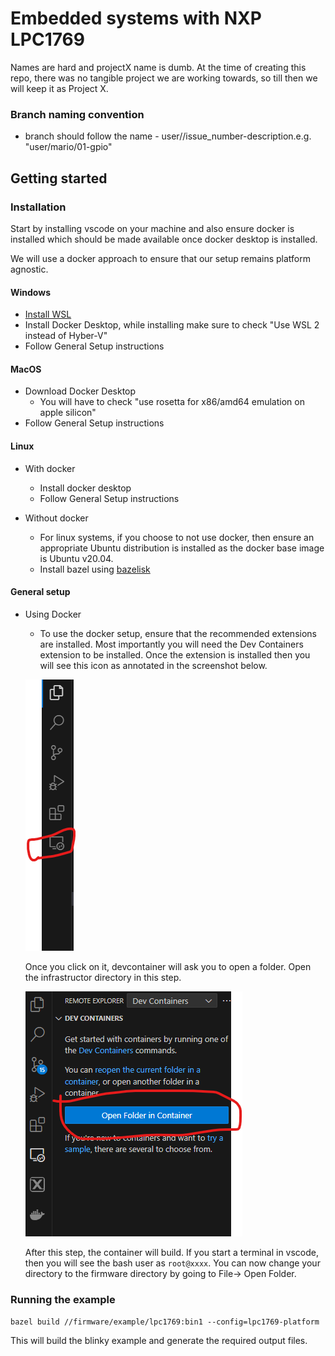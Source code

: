 # Embedded systems with NXP LPC1769
Names are hard and projectX name is dumb. At the time of creating this repo, there was no tangible project we are working towards, so till then we will keep it as Project X. 

### Branch naming convention
 - branch should follow the name - user/<firstname>/issue_number-description.e.g. "user/mario/01-gpio"

## Getting started

### Installation
Start by installing vscode on your machine and also ensure docker is installed which should be made available once docker desktop is installed. 

We will use a docker approach to ensure that our setup remains platform agnostic. 

#### Windows
- [Install WSL](https://learn.microsoft.com/en-us/windows/wsl/install)
- Install Docker Desktop, while installing make sure to check "Use WSL 2 instead of Hyber-V"
- Follow General Setup instructions

#### MacOS
- Download Docker Desktop
    - You will have to check "use rosetta for x86/amd64 emulation on apple silicon"
- Follow General Setup instructions

#### Linux
- With docker
    - Install docker desktop
    - Follow General Setup instructions

- Without docker
  - For linux systems, if you choose to not use docker, then ensure an appropriate Ubuntu distribution is installed as the docker base image is Ubuntu v20.04. 
  - Install bazel using [bazelisk](https://github.com/bazelbuild/bazelisk/blob/master/README.md)

#### General setup
- Using Docker
    - To use the docker setup, ensure that the recommended extensions are installed. Most importantly you will need the Dev Containers extension to be installed. Once the extension is installed then you will see this icon as annotated in the screenshot below. 
    
     ![](infrastructure/markdown_artifacts/containers_annotate.png)
    
    Once you click on it, devcontainer will ask you to open a folder. Open the infrastructor directory in this step. 

    ![](infrastructure/markdown_artifacts/open_folder_in_container.png)

    After this step, the container will build. If you start a terminal in vscode, then you will see the bash user as `root@xxxx`. You can now change your directory to the firmware directory by going to File-> Open Folder. 


### Running the example
`bazel build //firmware/example/lpc1769:bin1 --config=lpc1769-platform`

This will build the blinky example and generate the required output files.
